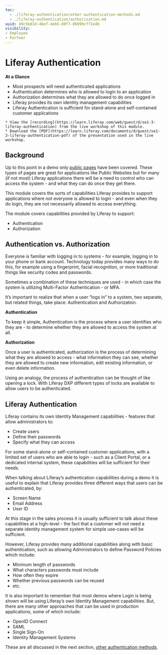 ```yaml
---
toc:
  - ./liferay-authentication/other-authentication-methods.md
  - ./liferay-authentication/authorization.md
uuid: 49c5b81d-46ef-4eb5-88f7-86999cf71e4b
visibility: 
- Employee
- Partner
---
```


# Liferay Authentication

**At a Glance**

* Most prospects will need authenticated applications
* Authentication determines who is allowed to login to an application
* Authorization determines what they are allowed to do once logged in
* Liferay provides its own identity management capabilities
* Liferay Authentication is sufficient for stand-alone and self-contained customer applications

```{note}
* View the [recording](https://learn.liferay.com/web/guest/d/se1-3-liferay-authentication) from the live workshop of this module.
* Download the [PDF](https://learn.liferay.com/documents/d/guest/se1-3-liferay-authentication-pdf) of the presentation used in the live workshop.
```

## Background

Up to this point in a demo only [public pages](./public-pages-experience.md) have been covered. These types of pages are great for applications like Public Websites but for many (if not most) Liferay applications there will be a need to control who can access the system - and what they can do once they get there.

This module covers the sorts of capabilities Liferay provides to support applications where not everyone is allowed to login - and even when they do login, they are not necessarily allowed to access everything.

The module covers capabilities provided by Liferay to support:

* Authentication
* Authorization

## Authentication vs. Authorization

Everyone is familiar with logging in to systems - for example, logging in to your phone or bank account. Technology today provides many ways to do this, for example using a fingerprint, facial recognition, or more traditional things like security codes and passwords.

Sometimes a combination of these techniques are used - in which case the system is utilizing Multi-Factor Authentication - or MFA.

It’s important to realize that when a user “logs in” to a system, two separate, but related things, take place: Authentication and Authorization.

**Authentication**

To keep it simple, Authentication is the process where a user identifies who they are - to determine whether they are allowed to access the system at all.

**Authorization**

Once a user is authenticated, authorization is the process of determining what they are allowed to access - what information they can see, whether they are allowed to create new information, edit existing information, or even delete information.

Using an analogy, the process of authentication can be thought of like opening a lock. With Liferay DXP different types of locks are available to allow users to be authenticated.

## Liferay Authentication

Liferay contains its own Identity Management capabilities - features that allow administrators to:

* Create users
* Define their passwords
* Specify what they can access 

For some stand-alone or self-contained customer applications, with a limited set of users who are able to login - such as a Client Portal, or a dedicated internal system, these capabilities will be sufficient for their needs.

When talking about Liferay’s authentication capabilities during a demo it is useful to explain that Liferay provides three different ways that users can be authenticated, by:

* Screen Name
* Email Address
* User ID

At this stage in the sales process it is usually sufficient to talk about these capabilities at a high-level - the fact that a customer will not need a separate identity management system for simple use-cases will be sufficient.

However, Liferay provides many additional capabilities along with basic authentication, such as allowing Administrators to define Password Policies which include:

* Minimum length of passwords
* What characters passwords must include
* How often they expire
* Whether previous passwords can be reused
* etc.

It is also important to remember that most demos where Login is being shown will be using Liferay’s own Identity Management capabilities. But, there are many other approaches that can be used in production applications, some of which include:

* OpenID Connect
* SAML
* Single Sign-On
* Identity Management Systems

These are all discussed in the next section, [other authentication methods](./liferay-authentication/other-authentication-methods.md).
